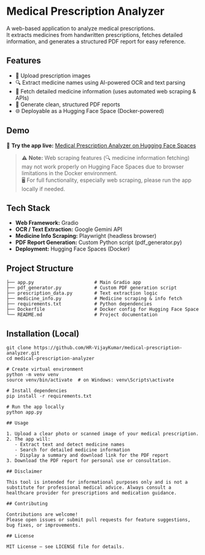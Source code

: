 # Medical Prescription Analyzer

A web-based application to analyze medical prescriptions.  
It extracts medicines from handwritten prescriptions, fetches detailed information, and generates a structured PDF report for easy reference.

## Features

- 📸 Upload prescription images
- 🔍 Extract medicine names using AI-powered OCR and text parsing
- 💊 Fetch detailed medicine information (uses automated web scraping & APIs)
- 📄 Generate clean, structured PDF reports
- 🌐 Deployable as a Hugging Face Space (Docker-powered)

## Demo

🚀 **Try the app live:** [Medical Prescription Analyzer on Hugging Face Spaces](https://huggingface.co/spaces/vijaykumar1372/Medical_prescription_analyser)

> ⚠️ **Note:** Web scraping features (🔍 medicine information fetching) may not work properly on Hugging Face Spaces due to browser limitations in the Docker environment.  
> 🖥️ For full functionality, especially web scraping, please run the app locally if needed.

## Tech Stack

- **Web Framework:** Gradio  
- **OCR / Text Extraction:** Google Gemini API
- **Medicine Info Scraping:** Playwright (headless browser)  
- **PDF Report Generation:** Custom Python script (pdf_generator.py)  
- **Deployment:** Hugging Face Spaces (Docker)

## Project Structure

```
├── app.py                      # Main Gradio app
├── pdf_generator.py            # Custom PDF generation script
├── prescription_data.py        # Text extraction logic
├── medicine_info.py            # Medicine scraping & info fetch
├── requirements.txt            # Python dependencies
├── Dockerfile                  # Docker config for Hugging Face Space
└── README.md                   # Project documentation
```

## Installation (Local)

```
git clone https://github.com/HR-VijayKumar/medical-prescription-analyzer.git
cd medical-prescription-analyzer

# Create virtual environment
python -m venv venv
source venv/bin/activate  # on Windows: venv\Scripts\activate

# Install dependencies
pip install -r requirements.txt

# Run the app locally
python app.py
```


```
## Usage

1. Upload a clear photo or scanned image of your medical prescription.
2. The app will:
   - Extract text and detect medicine names
   - Search for detailed medicine information
   - Display a summary and download link for the PDF report
3. Download the PDF report for personal use or consultation.

## Disclaimer

This tool is intended for informational purposes only and is not a substitute for professional medical advice. Always consult a healthcare provider for prescriptions and medication guidance.

## Contributing

Contributions are welcome!  
Please open issues or submit pull requests for feature suggestions, bug fixes, or improvements.

## License

MIT License — see LICENSE file for details.
